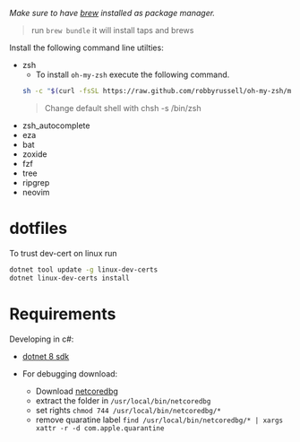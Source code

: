 
_Make sure to have [brew](https://docs.brew.sh) installed as package manager._

> run `brew bundle` it will install taps and brews

Install the following command line utilties:
- zsh
    - To install `oh-my-zsh` execute the following command.
    ```bash
    sh -c "$(curl -fsSL https://raw.github.com/robbyrussell/oh-my-zsh/master/tools/install.sh)"
    ```
    > Change default shell with chsh -s /bin/zsh
- zsh_autocomplete
- eza
- bat
- zoxide
- fzf
- tree
- ripgrep
- neovim

# dotfiles
To trust dev-cert on linux run

```bash
dotnet tool update -g linux-dev-certs
dotnet linux-dev-certs install

```
# Requirements
Developing in c#:
- [dotnet 8 sdk](https://dotnet.microsoft.com/en-us/download/dotnet/thank-you/sdk-8.0.300-macos-arm64-installer)

- For debugging download:
    - Download [netcoredbg](https://github.com/Samsung/netcoredbg)
    - extract the folder in `/usr/local/bin/netcoredbg`
    - set rights `chmod 744 /usr/local/bin/netcoredbg/*`
    - remove quaratine label `find /usr/local/bin/netcoredbg/* | xargs xattr -r -d com.apple.quarantine`
